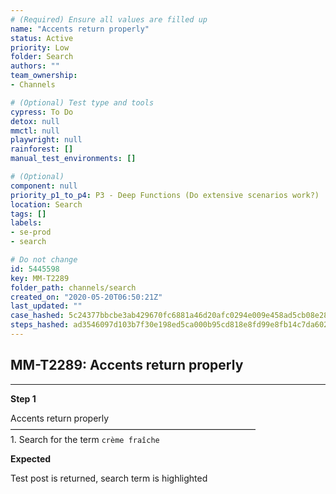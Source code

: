 ```yaml
---
# (Required) Ensure all values are filled up
name: "Accents return properly"
status: Active
priority: Low
folder: Search
authors: ""
team_ownership: 
- Channels

# (Optional) Test type and tools
cypress: To Do
detox: null
mmctl: null
playwright: null
rainforest: []
manual_test_environments: []

# (Optional)
component: null
priority_p1_to_p4: P3 - Deep Functions (Do extensive scenarios work?)
location: Search
tags: []
labels: 
- se-prod
- search

# Do not change
id: 5445598
key: MM-T2289
folder_path: channels/search
created_on: "2020-05-20T06:50:21Z"
last_updated: ""
case_hashed: 5c24377bbcbe3ab429670fc6881a46d20afc0294e009e458ad5cb08e28c985a7d99cf8f3ac152539658023fc2dd663f6
steps_hashed: ad3546097d103b7f30e198ed5ca000b95cd818e8fd99e8fb14c7da60216f28c37583187b308c1fc0ac72eab6b3fb95e5
---
```


## MM-T2289: Accents return properly

---

**Step 1**

Accents return properly\
————————————————————————————\
1\. Search for the term `crème fraîche`

**Expected**

Test post is returned, search term is highlighted
